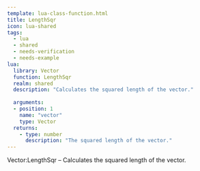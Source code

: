 ```yaml
---
template: lua-class-function.html
title: LengthSqr
icon: lua-shared
tags:
  - lua
  - shared
  - needs-verification
  - needs-example
lua:
  library: Vector
  function: LengthSqr
  realm: shared
  description: "Calculates the squared length of the vector."
  
  arguments:
  - position: 1
    name: "vector"
    type: Vector
  returns:
    - type: number
      description: "The squared length of the vector."
---
```


<div class="lua__search__keywords">
Vector:LengthSqr &#x2013; Calculates the squared length of the vector.
</div>
